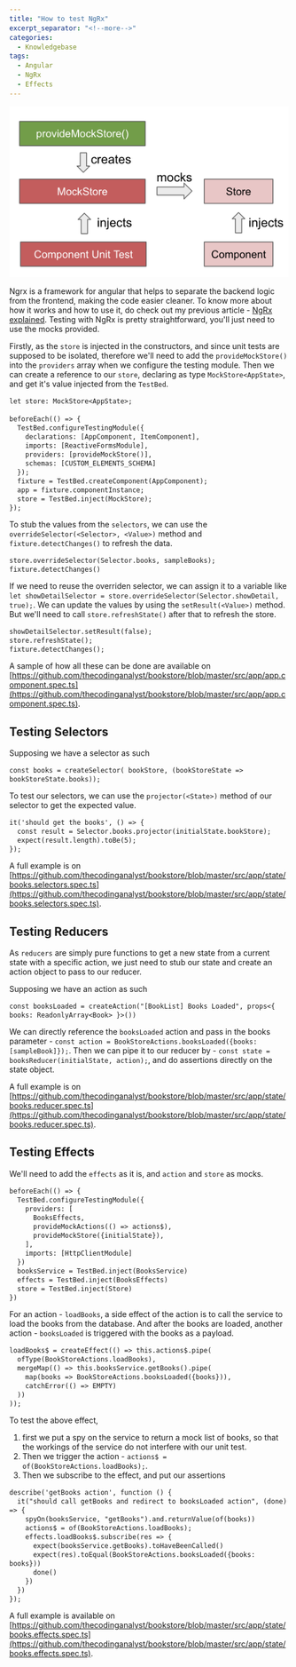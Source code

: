 ```yaml
---
title: "How to test NgRx"
excerpt_separator: "<!--more-->"
categories:
  - Knowledgebase
tags:
  - Angular
  - NgRx
  - Effects
---
```


![NgRx Testing](/assets/images/2022/06/ngrx-testing.png)

Ngrx is a framework for angular that helps to separate the backend logic from the frontend, making the code easier cleaner. To know more about how it works and how to use it, do check out my previous article - [NgRx explained](https://thecodinganalyst.github.io/knowledgebase/ngrx-explained/). Testing with NgRx is pretty straightforward, you'll just need to use the mocks provided.

Firstly, as the `store` is injected in the constructors, and since unit tests are supposed to be isolated, therefore we'll need to add the `provideMockStore()` into the `providers` array when we configure the testing module. Then we can create a reference to our `store`, declaring as type `MockStore<AppState>`, and get it's value injected from the `TestBed`. 

```
let store: MockStore<AppState>;

beforeEach(() => {
  TestBed.configureTestingModule({
    declarations: [AppComponent, ItemComponent],
    imports: [ReactiveFormsModule],
    providers: [provideMockStore()],
    schemas: [CUSTOM_ELEMENTS_SCHEMA]
  });
  fixture = TestBed.createComponent(AppComponent);
  app = fixture.componentInstance;
  store = TestBed.inject(MockStore);
});
```
<!--more-->

To stub the values from the `selectors`, we can use the `overrideSelector(<Selector>, <Value>)` method and `fixture.detectChanges()` to refresh the data.

```
store.overrideSelector(Selector.books, sampleBooks);
fixture.detectChanges()
```

If we need to reuse the overriden selector, we can assign it to a variable like `let showDetailSelector = store.overrideSelector(Selector.showDetail, true);`. We can update the values by using the `setResult(<Value>)` method. But we'll need to call `store.refreshState()` after that to refresh the store.

```
showDetailSelector.setResult(false);
store.refreshState();
fixture.detectChanges();
```

A sample of how all these can be done are available on [https://github.com/thecodinganalyst/bookstore/blob/master/src/app/app.component.spec.ts](https://github.com/thecodinganalyst/bookstore/blob/master/src/app/app.component.spec.ts).

## Testing Selectors

Supposing we have a selector as such

```
const books = createSelector( bookStore, (bookStoreState => bookStoreState.books));
```

To test our selectors, we can use the `projector(<State>)` method of our selector to get the expected value. 

```
it('should get the books', () => {
  const result = Selector.books.projector(initialState.bookStore);
  expect(result.length).toBe(5);
});
```

A full example is on [https://github.com/thecodinganalyst/bookstore/blob/master/src/app/state/books.selectors.spec.ts](https://github.com/thecodinganalyst/bookstore/blob/master/src/app/state/books.selectors.spec.ts).

## Testing Reducers

As `reducers` are simply pure functions to get a new state from a current state with a specific action, we just need to stub our state and create an action object to pass to our reducer. 

Supposing we have an action as such

```
const booksLoaded = createAction("[BookList] Books Loaded", props<{ books: ReadonlyArray<Book> }>())
```

We can directly reference the `booksLoaded` action and pass in the books parameter - `const action = BookStoreActions.booksLoaded({books: [sampleBook]});`. Then we can pipe it to our reducer by - `const state = booksReducer(initialState, action);`, and do assertions directly on the state object.

A full example is on [https://github.com/thecodinganalyst/bookstore/blob/master/src/app/state/books.reducer.spec.ts](https://github.com/thecodinganalyst/bookstore/blob/master/src/app/state/books.reducer.spec.ts).

## Testing Effects

We'll need to add the `effects` as it is, and `action` and `store` as mocks.

```
beforeEach(() => {
  TestBed.configureTestingModule({
    providers: [
      BooksEffects,
      provideMockActions(() => actions$),
      provideMockStore({initialState}),
    ],
    imports: [HttpClientModule]
  })
  booksService = TestBed.inject(BooksService)
  effects = TestBed.inject(BooksEffects)
  store = TestBed.inject(Store)
})
``` 

For an action - `loadBooks`, a side effect of the action is to call the service to load the books from the database. And after the books are loaded, another action - `booksLoaded` is triggered with the books as a payload. 

```
loadBooks$ = createEffect(() => this.actions$.pipe(
  ofType(BookStoreActions.loadBooks),
  mergeMap(() => this.booksService.getBooks().pipe(
    map(books => BookStoreActions.booksLoaded({books})),
    catchError(() => EMPTY)
  ))
));
```

To test the above effect, 
1. first we put a spy on the service to return a mock list of books, so that the workings of the service do not interfere with our unit test. 
2. Then we trigger the action - `actions$ = of(BookStoreActions.loadBooks);`. 
3. Then we subscribe to the effect, and put our assertions

```
describe('getBooks action', function () {
  it("should call getBooks and redirect to booksLoaded action", (done) => {
    spyOn(booksService, "getBooks").and.returnValue(of(books))
    actions$ = of(BookStoreActions.loadBooks);
    effects.loadBooks$.subscribe(res => {
      expect(booksService.getBooks).toHaveBeenCalled()
      expect(res).toEqual(BookStoreActions.booksLoaded({books: books}))
      done()
    })
  })
});
```

A full example is available on [https://github.com/thecodinganalyst/bookstore/blob/master/src/app/state/books.effects.spec.ts](https://github.com/thecodinganalyst/bookstore/blob/master/src/app/state/books.effects.spec.ts).

